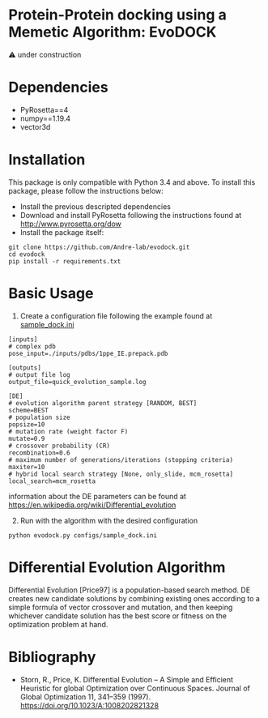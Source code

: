
# Protein-Protein docking using a Memetic Algorithm: EvoDOCK

:warning: under construction

# Dependencies

* PyRosetta==4
* numpy==1.19.4
* vector3d



# Installation

This package is only compatible with Python 3.4 and above. To install this package, please follow the instructions below:

* Install the previous descripted dependencies
* Download and install PyRosetta following the instructions found at http://www.pyrosetta.org/dow
* Install the package itself:

```console
git clone https://github.com/Andre-lab/evodock.git
cd evodock
pip install -r requirements.txt
```

# Basic Usage

1. Create a configuration file following the example found at [sample\_dock.ini](https://github.com/Andre-lab/evodock/blob/2fbc755cf84f64641153ad75757ad4bb3bf6ff3f/configs/sample_dock.ini)

```dosini
[inputs]
# complex pdb
pose_input=./inputs/pdbs/1ppe_IE.prepack.pdb

[outputs]
# output file log
output_file=quick_evolution_sample.log

[DE]
# evolution algorithm parent strategy [RANDOM, BEST] 
scheme=BEST
# population size
popsize=10
# mutation rate (weight factor F) 
mutate=0.9
# crossover probability (CR) 
recombination=0.6
# maximum number of generations/iterations (stopping criteria)
maxiter=10
# hybrid local search strategy [None, only_slide, mcm_rosetta]
local_search=mcm_rosetta

```
information about the DE parameters can be found at https://en.wikipedia.org/wiki/Differential_evolution

2. Run with the algorithm with the desired configuration

```console
python evodock.py configs/sample_dock.ini
```

# Differential Evolution Algorithm

Differential Evolution [Price97] is a population-based search method. DE creates new candidate solutions by combining existing ones according to a simple formula of vector crossover and mutation, and then keeping whichever candidate solution has the best score or fitness on the optimization problem at hand.



# Bibliography

* Storn, R., Price, K. Differential Evolution – A Simple and Efficient Heuristic for global Optimization over Continuous Spaces. Journal of Global Optimization 11, 341–359 (1997). https://doi.org/10.1023/A:1008202821328 
